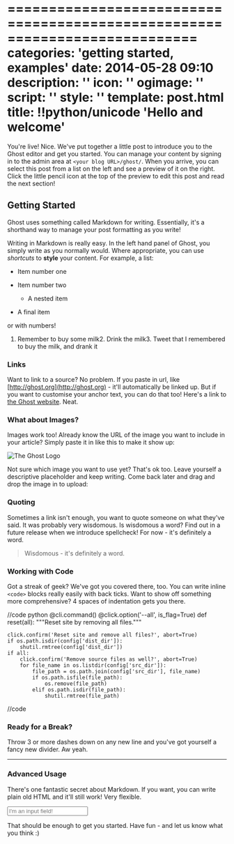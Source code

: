 ===========================================================================
categories: 'getting started, examples'
date: 2014-05-28 09:10
description: ''
icon: ''
ogimage: ''
script: ''
style: ''
template: post.html
title: !!python/unicode 'Hello and welcome'
===========================================================================

You're live! Nice. We've put together a little post to introduce you to the Ghost editor and get you started. You can manage your content by signing in to the admin area at `<your blog URL>/ghost/`. When you arrive, you can select this post from a list on the left and see a preview of it on the right. Click the little pencil icon at the top of the preview to edit this post and read the next section!

## Getting Started

Ghost uses something called Markdown for writing. Essentially, it's a shorthand way to manage your post formatting as you write!

Writing in Markdown is really easy. In the left hand panel of Ghost, you simply write as you normally would. Where appropriate, you can use _shortcuts_ to **style** your content. For example, a list:

*   Item number one
*   Item number two

    *   A nested item
*   A final item

or with numbers!

1.  Remember to buy some milk2.  Drink the milk3.  Tweet that I remembered to buy the milk, and drank it

### Links

Want to link to a source? No problem. If you paste in url, like [http://ghost.org](http://ghost.org) - it'll automatically be linked up. But if you want to customise your anchor text, you can do that too! Here's a link to [the Ghost website](http://ghost.org). Neat.

### What about Images?

Images work too! Already know the URL of the image you want to include in your article? Simply paste it in like this to make it show up:

![The Ghost Logo](https://ghost.org/images/ghost.png)

Not sure which image you want to use yet? That's ok too. Leave yourself a descriptive placeholder and keep writing. Come back later and drag and drop the image in to upload:

### Quoting

Sometimes a link isn't enough, you want to quote someone on what they've said. It was probably very wisdomous. Is wisdomous a word? Find out in a future release when we introduce spellcheck! For now - it's definitely a word.

> Wisdomous - it's definitely a word.

### Working with Code

Got a streak of geek? We've got you covered there, too. You can write inline `<code>` blocks really easily with back ticks. Want to show off something more comprehensive? 4 spaces of indentation gets you there.

//code python
@cli.command()
@click.option('--all', is_flag=True)
def reset(all):
    """Reset site by removing all files."""

    click.confirm('Reset site and remove all files?', abort=True)
    if os.path.isdir(config['dist_dir']):
        shutil.rmtree(config['dist_dir'])
    if all:
        click.confirm('Remove source files as well?', abort=True)
        for file_name in os.listdir(config['src_dir']):
            file_path = os.path.join(config['src_dir'], file_name)
            if os.path.isfile(file_path):
                os.remove(file_path)
            elif os.path.isdir(file_path):
                shutil.rmtree(file_path)
//code

### Ready for a Break?

Throw 3 or more dashes down on any new line and you've got yourself a fancy new divider. Aw yeah.

* * *

### Advanced Usage

There's one fantastic secret about Markdown. If you want, you can  write plain old HTML and it'll still work! Very flexible.

<input type="text" placeholder="I'm an input field!">

That should be enough to get you started. Have fun - and let us know what you think :)